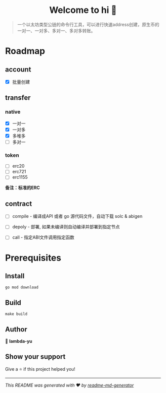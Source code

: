 <h1 align="center">Welcome to hi 👋</h1>

> 一个以太坊类型公链的命令行工具，可以进行快速address创建，原生币的一对一、一对多、多对一、多对多转账。

# Roadmap
## account
- [x] 批量创建

## transfer
### native
- [x] 一对一
- [x] 一对多
- [x] 多堆多
- [ ] 多对一

### token
- [ ] erc20 
- [ ] erc721
- [ ] erc1155

**备注：标准的ERC**
## contract
- [ ] compile - 编译成API 或者 go 源代码文件，自动下载 solc & abigen
- [ ] depoly - 部署, 如果未编译则自动编译并部署到指定节点
- [ ] call - 指定ABI文件调用指定函数


# Prerequisites

## Install
```shell
go mod download
```

## Build

```shell
make build
```

## Author

👤 **lambda-yu**


## Show your support

Give a ⭐️ if this project helped you!

***
_This README was generated with ❤️ by [readme-md-generator](https://github.com/kefranabg/readme-md-generator)_
